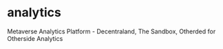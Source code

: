 # analytics
Metaverse Analytics Platform - Decentraland, The Sandbox, Otherded for Otherside Analytics
